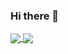 ### Hi there 👋

<a href="https://github.com/rafaelfranca1/github-readme-stats">
  <img align="center" src="https://github-readme-stats.vercel.app/api?username=rafaelfranca1&theme=github_dark&show_icons=true&rank_icon=github&hide_border=true" />
</a>
<a href="https://github.com/rafaelfranca1/convoychat">
  <img align="center" src="https://github-readme-stats.vercel.app/api/top-langs/?username=rafaelfranca1&layout=compact&theme=github_dark&hide_border=true" />
</a>
